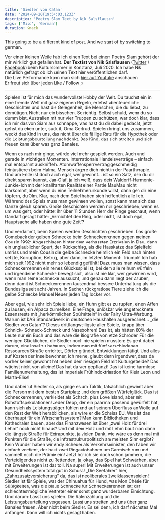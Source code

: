 ```yaml
---
title: 'Siedler von Catan'
date: '2020-09-20T19:54:03.123Z'
description: 'Poetry Slam Text by Nik Salsflausen'
tags: ['Misc', 'German']
duration: Snack
---
```


This going to be a different kind of post. And we start of by switching to german.

Vor einer kleinen Weile hab ich einen Text bei einem Poetry Slam gehört der mir wirklich gut gefallen hat. **Der Text ist von
Nik Salsflausen** ([Twitter](https://twitter.com/niksalsflausen) / [Facebook](https://www.facebook.com/niksalsliebe/)) beim
Kultursommer in Konstanz, Juli 2020. Ich habe Nik natürlich gefragt ob ich seinen Text hier veröffentlichen darf.  
Die Live Performance kann man sich [hier auf Youtube](https://www.youtube.com/watch?v=lGCxZLwPRbc&feature=youtu.be&t=6840) anschauen.  
Er freut sich über jeden Like / Follow ;)

---

Spielen ist für mich das wundervollste Hobby der Welt. Du tauchst ein in eine fremde Welt mit ganz eigenen Regeln, erlebst abenteuerliche Geschichten und hast die Gelegenheit, die Menschen, die du liebst, zu demütigen. Nicht nur ein bisschen. So richtig. Selbst schuld, wenn du so dumm bist, Australien mit nur vier Truppen zu schützen, war doch klar, dass ich mir das von Siam aus schnappe, was hast du dir dabei gedacht, jetzt gehst du eben unter, suck it, Oma Gertrud. Spielen bringt uns zusammen, weckt das Kind in uns, das nicht über die fällige Rate für die Hypothek oder die Leistungsbeurteilung nachdenkt. Das Kind, das sich streiten und sich freuen kann über was ganz Banales.

Wenn es nach mir ginge, würde viel mehr gespielt werden. Auch und gerade in wichtigen Momenten. Internationale Handelsverträge – einfach mal entspannt auskniffeln. Atomwaffensperrvertrag geschmeidig feinjustieren beim Halma. Mensch ärgere dich nicht in der Paartherapie. Und am Ende ist doch auch egal, wer gewinnt... ist so ein Satz, den du dir direkt sparen kannst, Jan-Olaf, ja ich weiß, dass dein Waldorff-Harmonie-Junkie-Ich mit der knallharten Realität einer Partie MauMau nicht klarkommt, aber wenn du eine Teilnehmerurkunde willst, dann geh dir eine töpfern, du Olm. Klar, nach dem Spiel haben sich hoffentlich alle lieb. Während des Spiels muss man gewinnen wollen, sonst kann man sich das Ganze gleich sparen. Große Geschichten werden nur geschrieben, wenn es um was geht, oder hättet ihr über 11 Stunden Herr der Ringe geschaut, wenn Gandalf gesagt hätte: „Vernichtet den Ring, oder nicht, ist doch egal, Hauptsache alle haben eine gute Zeit“?

Und verdammt, beim Spielen werden Geschichten geschrieben. Das große Comeback der gelben Schnecke beim Schneckenrennen gegen meinen Cousin 1992: Abgeschlagen hinter dem verhassten Erzrivalen in Blau, dann ein unglaublicher Spurt, der Rückschlag, als die Hauskatze das Spielfeld umriss und
mein Cousin die gelbe Schnecke heimlich ein Feld nach hinten setzte, Korruption, Betrug, aber dann, im letzten Moment: Triumph! Ich hab mich seit 1992 nicht mehr so lebendig gefühlt! Dazu muss man wissen, dass Schneckenrennen ein reines Glücksspiel ist, bei dem alle reihum würfeln und irgendeine Schnecke bewegt sich, also ist nie klar, wer gewinnen wird, wenn man seine Schnecke aussucht, und genau darin liegt der Zauber, denn damit ist Schneckenrennen tausendmal bessere Unterhaltung als die Bundesliga seit acht Jahren. In Sachen rückgratlose Tiere ziehe ich die gelbe Schnecke Manuel Neuer jeden Tag locker vor.

Aber egal, wie sehr ich Spiele liebe, ein Huhn gibt es zu rupfen, einen Affen zu lausen, ein Alpaca zu melken. Eine Frage, unlösbar wie angetrocknete Essensreste mit „herkömmlichen Spülmitteln“ in der Fairy Ultra-Werbung. Warum ist DAS Standardwerk in deutschen Haushalten ausgerechnet... „die Siedler von Catan“? Dieses drittlangweiligste aller Spiele, knapp über Schnick- Schnack-Schnuck und Nasebohren! Das ist, als hätten 80% der Leute nur ein Buch und das wäre die Biografie von Atze Schröder. Für die wenigen Glücklichen, die Siedler noch nie spielen mussten: Es geht dabei darum, eine Insel zu bebauen, indem man mit fünf verschiedenen Ressourcen Straße errichtet, Dörfer gründet, Entwicklungen tätigt. Und alles auf Kosten der Inselbewohner, ich meine, glaubt denn irgendwer, dass da vorher keiner gewohnt hat neben dem riesigen Feld mit Kulturgetreide? Das wächst nicht von alleine! Das hat da wer gepflanzt! Das ist keine harmlose Familienunterhaltung, das ist imperiale Frühindoktrination für Klein Leon und Marta-Elise!

Und dabei tut Siedler so, als ginge es um Taktik, tatsächlich gewinnt aber die Person mit dem besten Startplatz und dem größten Würfelglück. Das ist Schneckenrennen, verkleidet als Schach, plus Love Island, aber mit
Rohstoffspekulationen! Jeder Depp, der ein paarmal passend gewürfelt hat, kann sich als Leistungsträger fühlen und auf seinem Überfluss an Wolle auf den Rest der Welt herabblicken, als wäre er die Scheiss EU. Was ist das überhaupt für ein Wirtschaftssystem? Man kann Bibliotheken und Kathedralen bauen, aber das Finanzwesen ist über „zwei Holz für drei Lehm“ noch nicht hinaus? Und mit dem Holz und mit Lehm baut man dann die längste Straße für Extrapunkte, ja vielen Dank, wie wäre es denn mal mit Punkten für die Straße, die inftrastrukturpolitisch am meisten Sinn ergibt? Kein Wunder haben wir Andy Scheuer als Verkehrsminister, den haben wir einfach verdient, der baut zwei Ringautobahnen um Garmisch rum und sammelt noch die Prämie ein! Jetzt hör ich sie doch schon jammern, die Verteidiger des nicht zu Rettenden, ja, okay, das Spiel hat Schwächen, aber mit Erweiterungen ist das toll. Na super! Mit Erweiterungen ist auch unser Gesundheitssystem total gut in Schuss! „Die Seefahrer“ hier, „Zahnzusatzversicherung“ da, das ist neoliberales Zweiklassenspielen! Siedler ist für Spiele, was der Chihuahua für Hund, was Mon Chérie für Süßigkeiten, was die blaue Schnecke für Schneckenrennen ist: der schlechtestmögliche Vertreter einer sonst ganz wunderbaren Einrichtung. Und darum:
Lasst uns spielen. Die Ratenzahlung und die Leistungsbeurteilung vergessen. Lasst uns streiten und uns über ganz Banales freuen. Aber nicht beim Siedler. Es sei denn, ich darf nächstes Mal anfangen. Dann will ich nichts gesagt haben.

